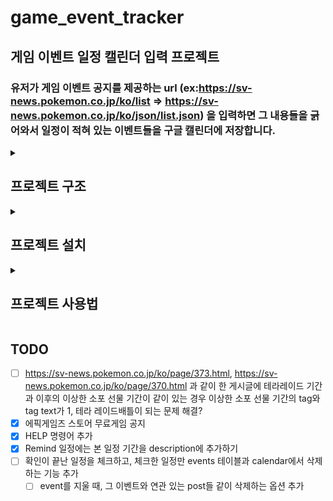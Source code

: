 # game_event_tracker
## 게임 이벤트 일정 캘린더 입력 프로젝트
### 유저가 게임 이벤트 공지를 제공하는 url (ex:https://sv-news.pokemon.co.jp/ko/list => https://sv-news.pokemon.co.jp/ko/json/list.json) 을 입력하면 그 내용들을 긁어와서 일정이 적혀 있는 이벤트들을 구글 캘린더에 저장합니다.

<details>
<summary> <h2> 프로젝트 구조 </h2> </summary>
<div markdown="1">

```
game-event-calendar/
├── cmd/
│   └── main.go            // 엔트리 포인트
├── internal/
│   ├── commands/          // CLI 명령어 기능
│   │   ├── commands.go
│   │   ├── addsite.go
│   │   ├── sites.go
│   │   ├── crawl.go
│   │   ├── posts.go
│   │   ├── events.go
│   │   ├── cal.go
│   │   └── delete.go
│   ├── crawler/           // 웹 크롤러(공지 긁어오기)
│   │   └── crawler.go
│   ├── parser/            // 일정 정보 파싱
│   │   └── parser.go
│   ├── calendar/          // 구글 캘린더 연동
│   │   └── calendar.go
│   ├── database/          // sqlc 생성 코드
│   │   ├── db.go
│   │   ├── models.go
│   │   ├── sites.sql.go
│   │   ├── posts.sql.go
│   │   └── evetns.sql.go
│   └── config/            // 설정(토큰, URL 등) 관리
│       └── config.go
├── sql/
│   ├── schema/            // sql 데이터베이스 마이그레이션 모음 (goose)
│   │   ├── 001_sites.sql
│   │   ├── 002_posts.sql
│   │   ├── 003_events.sql
│   │   ├── 004_post_registered.sql
│   │   └── 005_event_event_cal_ids.sql
│   └── queries/           // sql 쿼리 모음
│       ├── sites.sql
│       ├── posts.sql
│       └── events.sql
├── go.mod
├── go.sum
├── .gitignore
├── .env                   // 필요 설정 값 저장
├── .env_example
└── README.md
```

</div>
</details>


<details>
<summary> <h2> 프로젝트 설치 </h2> </summary>
<div markdown="1">

### 1. go v1.24 또는 그 이후 버전 설치
```bash
curl -sS https://webi.sh/golang | sh
```

<details>
<summary> <h3> 2. Postgres v15 또는 이후 버전 설치 및 설정 </h3> </summary>
<div markdown="1">

#### 2-1. Postgres 설치(리눅스 Ubuntu 기준)
```bash
sudo apt update
sudo apt install postgresql postgresql-contrib
```
* #### 설치가 완료되면 자동으로 운영체제(리눅스) 레벨의 `postgres`라는 유저 계정이 생성

#### 2-2. postgres 계정 비밀 번호 설정하기
```bash
sudo passwd postgres
```
* #### 입력 시 비밀번호를 2번 입력하는 프롬프트가 생성되고, 입력한 비밀번호가 `postgres` 계정 로그인 비밀번호로 설정

#### 2-3. Postgres server 백그라운드 실행
```bash
sudo service postgresql start
```
#### 2-4. psql 쉘 사용하기
```bash
sudo -u postgres psql
```
* #### 명령어 입력하면 psql shell 이 새 prompt (`postgres=#`)를 표시

#### 2-5. 새 데이터베이스 생성
```bash
# psql shell(postgres=#)에 입력하기
CREATE DATABASE <db_name>;
# ex: CREATE DATABASE tracker;
```
#### 2-6. 데이터베이스 내 사용자 비밀번호 설정
```bash
# psql shell(postgres=#)에 입력하기
# 생성한 데이터베이스에 연결
\c <db_name>
# <db_name>=# 형태의 새 프롬프트 표시

# 데이터베이스에 연결된 상태에서(<db_name>=#)
# DB 내 사용자 postgres 비밀번호 설정
ALTER USER postgres PASSWORD '<your_password>';
``` 
* #### 여기서 설정한 비밀번호가 뒤에 나올 `connection string`에 들어가는 비밀번호
* #### `sudo passwd postgres`로 위에서 설정한 리눅스 OS상 postgres 유저의 비밀번호와 별개

</div>
</details>

### 3. 프로젝트 로컬 다운로드
```bash
git clone https://github.com/paokimsiwoong/game_event_tracker
```

### 4. goose 설치 및 up migration 실행
#### 4-1. goose 설치
```bash
go install github.com/pressly/goose/v3/cmd/goose@latest
```
#### 4-2. up migration 실행
```bash
# 프로젝트의 sql/schema directory 경로에서 아래 명령어를 실행
goose postgres <connection_string> up
```
* #### `connection string`은 `"postgres://postgres:<database user's password>@localhost:5432/<database name>"`의 형태. 
    * #### 위에서 `ALTER USER postgres PASSWORD '<your_password>';`로 설정한 비밀번호 입력
    * #### (postgres 기본 포트는 `5432`)
* #### up migration을 실행하고 나면 프로젝트에 필요한 데이터 테이블들이 데이터베이스 내부에 생성

<details>
<summary> <h3> 5. Google Cloud에서 새 프로젝트 생성하기 </h3> </summary>
<div markdown="1">

#### 5-1. 웹 브라우저에서 [Google Cloud Console](https://console.cloud.google.com) 접속
* #### Google 계정 필요

#### 5-2. 프로젝트 선택 도구로 새 프로젝트 생성 페이지 들어가기
* #### Google Cloud Console페이지 상단 왼쪽의 Google Cloud 로고 오른쪽에 있는 프로젝트 선택 도구 클릭
* #### 새 프로젝트 버튼 클릭

#### 5-3. 프로젝트 정보 입력
* #### 프로젝트 이름, 위치는 자유롭게 입력 가능
* #### 입력 완료 후 만들기 버튼 클릭

#### 5-4. 해당 프로젝트 선택하기
* #### Google Cloud 로고 오른쪽의 프로젝트 선택 도구 부분에 생성한 프로젝트가 선택되어 있는지 확인하기
* #### 선택되어 있지 않으면 선택 도구를 클릭해 프로젝트를 찾고 선택하기

#### 5-5. 사용자 인증 정보 만들기
* #### Google Cloud 로고 왼쪽의 탐색 메뉴(가로줄 3개 모양)을 선택하고 제품 탭 밑의 API 및 서비스 페이지 클릭
* #### API 및 서비스 페이지 왼쪽에 보이는 하위 메뉴에서 사용자 인증 정보 클릭
* #### 표시된 페이지에서 + 사용자 인증 정보 만들기 버튼을 찾아 클릭하고 표시된 선택지 중 OAuth 클라이언트 ID 선택
* #### 애플리케이션 유형은 데스크톱 앱으로 설정하고 이름 설정 뒤 만들기 버튼 클릭
    * #### ***생성 완료 후 표시되는 정보(`client id, client 보안 비밀번호`)는 다시 볼 수 없으므로 정보들을 따로 안전한 곳에 메모해두고, 반드시 json 파일을 다운로드하기***
* #### 다운로드한 json 파일을 프로젝트 폴더 내부에 저장
    * #### json 파일의 이름은 `client_secret_<client id>.apps.googleusercontent.com.json`와 같은 형태로 되어 있고, 원하는 이름으로 변경해도 문제 없음

#### 5-6. Google 인증 플랫폼 테스트 사용자 설정
* #### [Google 인증 플랫폼](https://console.cloud.google.com/auth/) 페이지에서 대상 하위 메뉴 선택
* #### 표시된 페이지에서 테스트 사용자 섹션 밑의 + Add users 버튼을 클릭하고 구글 캘린더에 일정을 추가하려고 하는 구글 계정을 입력
    * ####  프로젝트 프로그램을 최초 실행할 때, 로컬에 액세스 토큰을 저장하는 과정에 프로그램이 출력한 주소에 접속해 프로그램에서 사용하는 구글 API 기능 권한을 승인하는 과정이 이루어지는 데, 그 때 테스트 사용자에 등록하지 않은 구글 계정은 권한 승인이 불가능

</div>
</details>

### 6. .env 파일 설정
#### 6-1. 프로젝트 폴더 루트 경로(.env_example이 존재하는 경로)에 .env 파일 생성
#### 6-2. .env_example 을 참고하며 .env 내용 작성
```bash
# db connection string
DB_URL="postgres://<username>:<password>@localhost:5432/<dbname>?sslmode=disable"
# 일정을 업로드할 캘린더 id (기본값 primary를 쓰면 로그인한 사용자의 기본 캘린더에 일정이 업로드)
CALENDAR_ID = "primary"
# 5. 에서 생성한 Google Cloud Console 사용자 인증 정보 json 파일 위치
CLIENT_SECRET_FILE_PATH="OAuth 2.0 클라이언트 인증 정보 json 절대경로"
# OAuth 2.0 인증 과정에서 생성되고 사용될 액세스 토큰 저장 위치
TOKEN_FILE_PATH="로컬 OAuth 2.0 액세스 토큰 절대경로"
```

### 7. 로컬 액세스 토큰 생성
#### 7-1. 프로그램 최초 실행
```bash
# 프로젝트 루트 폴더에서 실행
go run ./cmd
```
* #### 실행하면 `브라우저에서 URL을 열고 인증코드를 입력하세요:`과 `https://accounts.google.com/o/oauth2/auth?access_type=offline&client_id=.....` 형태의 url이 출력되고 사용자의 인증코드 입력을 기다린다
#### 7-2. 표시된 url에 접속
* #### 출력된 url에 웹 브라우저 등을 이용해 접속하면 구글 계정에 로그인하는 페이지가 표시된다. 여기서 5-6에서 등록한 테스트 사용자 구글 계정으로 로그인한다.
* #### 로그인하면 연결되는 새 페이지의 링크에 포함된 인증 코드를 찾아 복사해 사용자 입력을 기다리는 터미널에 입력한다.   
    * #### 링크는 `http://localhost/?state=state-token&code={인증코드}&scope=https://www.googleapis.com/auth/calendar`의 형태로 `code=` 뒤에 나타나는 인증코드를 복사한다.
        * #### 로그인 시 연결되는 `http://localhost`는 Google Cloud Console 사용자 인증 정보 json 파일의 installed 키 안에 redirect_uris 필드에 저장된 값을 따른다.


</div>
</details>


<details>
<summary> <h2> 프로젝트 사용법 </h2> </summary>
<div markdown="1">

```bash
# build 없이 사용할 경우
go run ./cmd <commmand name> <argument1> <argument2> ...
```
```bash
# build
go build -o <app_name>
# 빌드 후 실행
<app_name> <commmand name> <argument1> <argument2> ...
```

### 명령어
#### `help`
* #### 프로그램 사용법 출력
#### `sites`
* #### `sites` 테이블에 저장된 크롤 가능한 사이트 리스트. `Name`에 표시된 값을 `crawl` 명령어에 사용
#### `crawl`
* #### 주어진 기간 내에 게시된 이벤트 공지 글을 받아 `posts` 테이블에 데이터를 저장
* #### `crawl <siteName> <duration>`과 같은 형태로 크롤링할 사이트 이름과 기간을 같이 입력
    * #### `<siteName>`: 현재 `pokesv` 또는 `epic` 가능
    * #### `<duration>`: 정수로 크롤링 일수 입력
#### `posts`
* #### 저장된 이벤트 게시글 전부를 리스트로 출력
* #### 추가 옵션
    * #### `ongoing`
        * #### 진행중인 이벤트의 게시글만 리스트로 출력
    * #### `upcoming`
        * #### 진행중이거나 진행 예정인 이벤트의 게시글만 리스트로 출력
    * #### `period <duration>`
        * #### 주어진 기간 내에 게시된 게시글만 리스트로 출력
#### `events`
* #### 이벤트의 종류, 진행 기간 등을 담은 `events` 테이블의 데이터들을 리스트로 출력
    * #### `posts`는 동일한 이벤트에 대한 공지를 여러번 게시한 경우 그 중복 공지들이 전부 표시되지만, `events`는 중복 게시된 이벤트여도 한번만 표시
* #### 추가 옵션
    * #### `r`, `-r`, `register`, `-register`
        * #### `posts` 테이블의 데이터들을 `events` 테이블에 입력한 후 리스트 출력
#### `calendar`
* #### `events` 테이블에 저장된 이벤트들을 구글 캘린더에 입력
* #### 추가 옵션
    * #### `ongoing`
        * #### 진행 중인 이벤트만 입력
    * #### `upcoming`
        * #### 진행 중이거나 진행 예정인 이벤트만 입력
    * #### `wr`
        * #### 시작, 중간, 종료 리마인드를 추가 (기본값)
    * #### `nr`
        * #### 시작, 중간, 종료 리마인드를 미추가
    * #### `or`
        * #### 시작, 중간, 종료 리마인드만 구글 캘린더에 입력
#### `delete`
* #### db의 데이터를 지우는 명령어
* #### 필수 옵션
    * #### `site`
        * #### `sites` 테이블에 저장된 데이터를 삭제. `post`나 `event`와 다르게 전체 삭제 기능 없음
        * #### `site` 필수 옵션
            * #### `name siteName` 또는 `n siteName`
                * #### 이름으로 지정된 사이트 삭제
            * #### `url siteURL` 또는 `u siteURL`
                * #### url로 지정된 사이트 삭제
    * #### `post`
        * #### `posts` 테이블에 저장된 데이터를 삭제
        * #### `post` 추가 옵션
            * #### `old`
                * #### 종료된 이벤트에 관련한 게시글들만 삭제
            * #### `name <siteName>`, `n <siteName>`
                * #### 이름으로 지정한 사이트에서 크롤링한 게시글들만 삭제
            * #### `url <siteURL>`, `u <siteURL>`
                * #### url로 지정한 사이트에서 크롤링한 게시글들만 삭제
            * #### `id <postUUID>`, `ID <postUUID>`
                * #### 해당 `UUID`를 가지는 `post`를 `posts` 테이블에서 삭제
    * #### `event`
        * #### `events` 테이블에 저장된 데이터를 지우고, 해당 데이터가 구글 캘린더에 입력되어 있을 경우 그 구글 캘린더 일정도 삭제
        * #### `event` 추가 옵션
            * #### `id <postUUID>`, `ID <postUUID>`
                * #### 해당 `UUID`를 가지는 `event`를 `events` 테이블에서 삭제하고 구글 캘린더에서도 삭제
#### `addsite`
* #### `sites` 테이블에 데이터를 추가하는 명령어
    * #### `addsite`로 추가한 뒤, `internal/crawler/crawler.go`와 `internal/parser/parser.go`에 해당 사이트 크롤링, 파싱 함수를 추가해야 `crawl` 명령어에서 추가한 사이트로 크롤링 가능
* #### `addsite <siteName> <siteURL>`과 같은 형태로 사이트 이름과 사이트 url 입력


</div>
</details>


## TODO
- [ ] https://sv-news.pokemon.co.jp/ko/page/373.html, https://sv-news.pokemon.co.jp/ko/page/370.html 과 같이 한 게시글에 테라레이드 기간과 이후의 이상한 소포 선물 기간이 같이 있는 경우 이상한 소포 선물 기간의 tag와 tag text가 1, 테라 레이드배틀이 되는 문제 해결?
- [X] 에픽게임즈 스토어 무료게임 공지
- [X] HELP 명령어 추가
- [X] Remind 일정에는 본 일정 기간을 description에 추가하기
- [ ] 확인이 끝난 일정을 체크하고, 체크한 일정만 events 테이블과 calendar에서 삭제하는 기능 추가
    - [ ] event를 지울 때, 그 이벤트와 연관 있는 post들 같이 삭제하는 옵션 추가